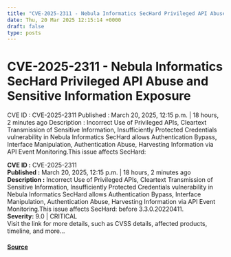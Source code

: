 ```yaml
---
title: "CVE-2025-2311 - Nebula Informatics SecHard Privileged API Abuse and Sensitive Information Exposure"
date: Thu, 20 Mar 2025 12:15:14 +0000
draft: false
type: posts
---
```

# CVE-2025-2311 - Nebula Informatics SecHard Privileged API Abuse and Sensitive Information Exposure





 CVE ID : CVE-2025-2311 Published : March 20, 2025, 12:15 p.m. | 18 hours, 2 minutes ago Description : Incorrect Use of Privileged APIs, Cleartext Transmission of Sensitive Information, Insufficiently Protected Credentials vulnerability in Nebula Informatics SecHard allows Authentication Bypass, Interface Manipulation, Authentication Abuse, Harvesting Information via API Event Monitoring.This issue affects SecHard:

**CVE ID :** CVE-2025-2311  
**Published :** March 20, 2025, 12:15 p.m. | 18 hours, 2 minutes ago  
**Description :** Incorrect Use of Privileged APIs, Cleartext Transmission of Sensitive Information, Insufficiently Protected Credentials vulnerability in Nebula Informatics SecHard allows Authentication Bypass, Interface Manipulation, Authentication Abuse, Harvesting Information via API Event Monitoring.This issue affects SecHard: before 3.3.0.20220411.  
**Severity:** 9.0 | CRITICAL  
Visit the link for more details, such as CVSS details, affected products, timeline, and more...

#### [Source](https://cvefeed.io/vuln/detail/CVE-2025-2311)

